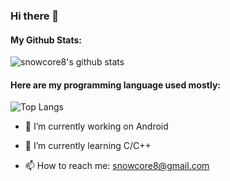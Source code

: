 ### Hi there 👋

<!--
**SnowCore8/snowcore8** is a ✨ _special_ ✨ repository because its `README.md` (this file) appears on your GitHub profile.

Here are some ideas to get you started:

- 🔭 I’m currently working on ...
- 🌱 I’m currently learning ...
- 👯 I’m looking to collaborate on ...
- 🤔 I’m looking for help with ...
- 💬 Ask me about ...
- 📫 How to reach me: ...
- 😄 Pronouns: ...
- ⚡ Fun fact: ...
-->
#### My Github Stats:

![snowcore8's github stats](https://github-readme-stats.vercel.app/api?username=snowcore8&title_color=ff4081&icon_color=ff4081&count_private=true&show_icons=true)

#### Here are my programming language used mostly:

![Top Langs](https://github-readme-stats.vercel.app/api/top-langs/?username=snowcore8)

- 🔭 I’m currently working on Android

- 🌱 I’m currently learning C/C++

- 📫 How to reach me: snowcore8@gmail.com

